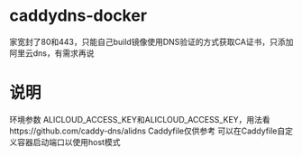 # caddydns-docker
家宽封了80和443，只能自己build镜像使用DNS验证的方式获取CA证书，只添加阿里云dns，有需求再说
# 说明
环境参数 ALICLOUD_ACCESS_KEY和ALICLOUD_ACCESS_KEY，用法看https://github.com/caddy-dns/alidns
Caddyfile仅供参考
可以在Caddyfile自定义容器启动端口以使用host模式
